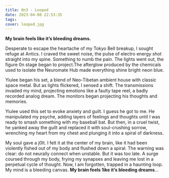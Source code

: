 ```yaml
---
title: 0n3 - Looped
date: 2023-04-08 22:53:35
tags:
cover: looped.jpg
---
```

**My brain feels like it’s bleeding dreams.**

Desperate to escape the heartache of my Tokyo Bell breakup, I sought refuge at Antics. I craved the sweet noise, the pulse of electro energy shot straight into my spine. Something to numb the pain. The lights went out,  the figure 0n stage began to project.The afterglow produced by the chemicals used to isolate the Neuromate Hub made everything shine bright neon blue. 

Yiulee began his set, a blend of Neo-Tibetan ambient house with classic space metal. But as lights flickered, I sensed a shift. The transmissions invaded my mind, projecting emotions like a faulty tape reel, a badly recorded analog dream. The monitors began projecting his thoughts and memories.

Yiulee used this set to evoke anxiety and guilt. I guess he got to me. He manipulated my psyche, adding layers of feelings and thoughts until I was ready to smash something with my baseball bat. But then, in a cruel twist, he yanked away the guilt and replaced it with soul-crushing sorrow, wrenching my heart from my chest and plunging it into a spiral of darkness. 

My soul gave a j0lt. I felt it at the center of my brain, like it had been violently fished out of my body and flushed down a spiral. The warning was clear: do not neurally connect when unstable. But it was too late. A surge coursed through my body, frying my synapses and leaving me lost in a perpetual cycle of thought. Now, I am forgotten, trapped in a haunting loop. My mind is a bleeding canvas. **My brain feels 1ike it’s bleeding dreams**… 

